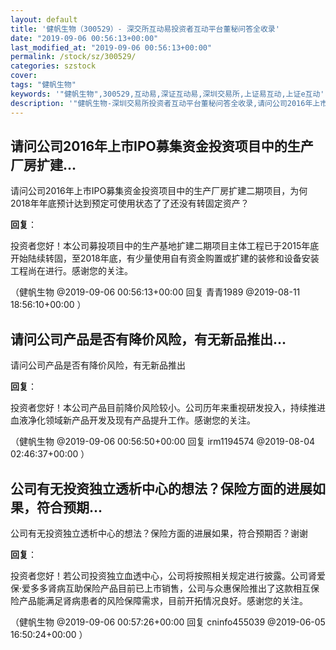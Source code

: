 ```yaml
---
layout: default
title: '健帆生物（300529）- 深交所互动易投资者互动平台董秘问答全收录'
date: "2019-09-06 00:56:13+00:00"
last_modified_at: "2019-09-06 00:56:13+00:00"
permalink: /stock/sz/300529/
categories: szstock
cover: 
tags: "健帆生物"
keywords: '"健帆生物",300529,互动易,深证互动易,深圳交易所,上证易互动,上证e互动'
description: '"健帆生物-深圳交易所投资者互动平台董秘问答全收录,请问公司2016年上市IPO募集资金投资项目中的生产厂房扩建二期项目，为何2018年年底预计达到预定可使用状态了了还没有转固定资产？"'
---
```


## 请问公司2016年上市IPO募集资金投资项目中的生产厂房扩建...

请问公司2016年上市IPO募集资金投资项目中的生产厂房扩建二期项目，为何2018年年底预计达到预定可使用状态了了还没有转固定资产？

**回复**：

投资者您好！本公司募投项目中的生产基地扩建二期项目主体工程已于2015年底开始陆续转固，至2018年底，有少量使用自有资金购置或扩建的装修和设备安装工程尚在进行。感谢您的关注。 

（健帆生物  @2019-09-06 00:56:13+00:00 回复 青青1989  @2019-08-11 18:56:10+00:00 ）

## 请问公司产品是否有降价风险，有无新品推出...

请问公司产品是否有降价风险，有无新品推出

**回复**：

投资者您好！本公司产品目前降价风险较小。公司历年来重视研发投入，持续推进血液净化领域新产品开发及现有产品提升工作。感谢您的关注。 

（健帆生物  @2019-09-06 00:56:50+00:00 回复 irm1194574  @2019-08-04 02:46:37+00:00 ）

## 公司有无投资独立透析中心的想法？保险方面的进展如果，符合预期...

公司有无投资独立透析中心的想法？保险方面的进展如果，符合预期否？谢谢

**回复**：

投资者您好！若公司投资独立血透中心，公司将按照相关规定进行披露。公司肾爱保·爱多多肾病互助保险产品目前已上市销售，公司与众惠保险推出了这款相互保险产品能满足肾病患者的风险保障需求，目前开拓情况良好。感谢您的关注。 

（健帆生物  @2019-09-06 00:57:26+00:00 回复 cninfo455039  @2019-06-05 16:50:24+00:00 ）

